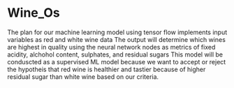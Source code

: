 # Wine_Os
The plan for our machine learning model using tensor flow implements input variables as red and white wine data
The  output will determine which wines are highest in quality using the neural network nodes as metrics of fixed acidity, alchohol content, sulphates, and residual sugars 
This model will be conduscted as a supervised ML model because we want to accept or reject the hypotheis that red wine is healthier and tastier because of higher residual sugar than white wine based on our criteria.


